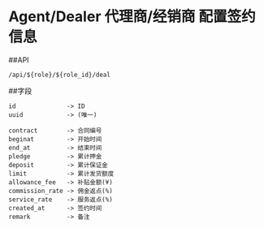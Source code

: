 # Agent/Dealer 代理商/经销商 配置签约信息
##API
```
/api/${role}/${role_id}/deal
```
##字段
```
id              -> ID
uuid            -> (唯一)
```
```
contract        -> 合同编号
beginat         -> 开始时间
end_at          -> 结束时间
pledge          -> 累计押金
deposit         -> 累计保证金
limit           -> 累计发货额度
allowance_fee   -> 补贴金额(¥)
commission_rate -> 佣金返点(%)
service_rate    -> 服务返点(%)
created_at      -> 签约时间
remark          -> 备注
```